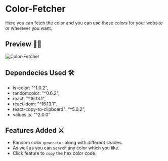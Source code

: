 # Color-Fetcher
Here you can fetch the color and you can use these colors for your website or wherever you want.

## Preview 🕵️‍♀️
![Color-Fetcher](https://user-images.githubusercontent.com/48272770/91347639-4b592980-e800-11ea-8a15-979d7f7dbb84.gif)

## Dependecies Used 🛠
* is-color: "^1.0.2",
* randomcolor: "^0.6.2",
* react: "^16.13.1",
* react-dom: "^16.13.1",
* react-copy-to-clipboard": "^5.0.2",
* values.js: "^2.0.0"

## Features Added ⚔
* Random color ```generator``` along with different shades.
* As well as you can ```search``` any color which you like.
* Click feature to ```copy``` the hex color code.

